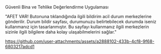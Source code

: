 Güvenli Bina ve Tehlike Değerlendirme Uygulaması


"AFET VAR! Butonuna tıklandığında ilgili bildirim acil durum merkezlerine gönderilir. Durum bildir sayfası, durumunuzu belirtebilecek durumda iseniz kullanmanız için tasarlanmıştır. 
Bu sayfayı kullanmanız ilgili merkezlerin sizinle ilgili bilgilere daha kolay ulaşabilmelerini sağlar."


https://github.com/user-attachments/assets/a2888102-433b-4cf8-9f68-6803217adcd1

